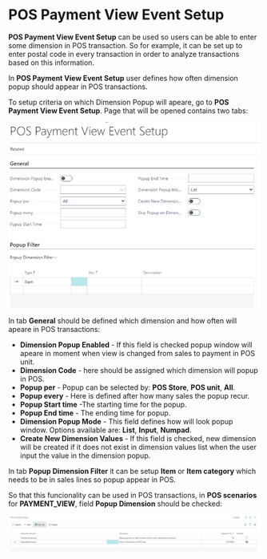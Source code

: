 # POS Payment View Event Setup

**POS Payment View Event Setup** can be used so users can be able to enter some dimension in POS transaction. So for example, it can be set up to enter postal code in every transaction in order to analyze transactions based on this information.

In **POS Payment View Event Setup** user defines how often dimension popup should appear in POS transactions. 

To setup criteria on which Dimension Popup will apeare, go to **POS Payment View Event Setup**. Page that will be opened contains two tabs:

![POS_payment_view_event_setup](../images/POS_payment_view_event_setup.PNG)

In tab **General** should be defined which dimension and how often will apeare in POS transactions:

- **Dimension Popup Enabled** - If this field is checked popup window will apeare in moment when view is changed from sales to payment in POS unit.
- **Dimension Code** - here should be assigned which dimension will popup in POS.
- **Popup per** - Popup can be selected by: **POS Store**, **POS unit**, **All**.
- **Popup every** - Here is defined after how many sales the popup recur.
- **Popup Start time** -The starting time for the popup.
- **Popup End time** - The ending time for popup.
- **Dimension Popup Mode** - This field defines how will look popup window. Options available are: **List**, **Input**, **Numpad**.
- **Create New Dimension Values** - If this field is checked, new dimension will be created if it does not exist in dimension values list when the user input the value in the dimension popup.

In tab **Popup Dimension Filter** it can be setup **Item** or **Item category** which needs to be in sales lines so popup appear in POS.

So that this funcionality can be used in POS transactions, in **POS scenarios** for **PAYMENT_VIEW**, field **Popup Dimension** should be checked:

![payment_view_scen](../images/Payment_view_scen.PNG)
